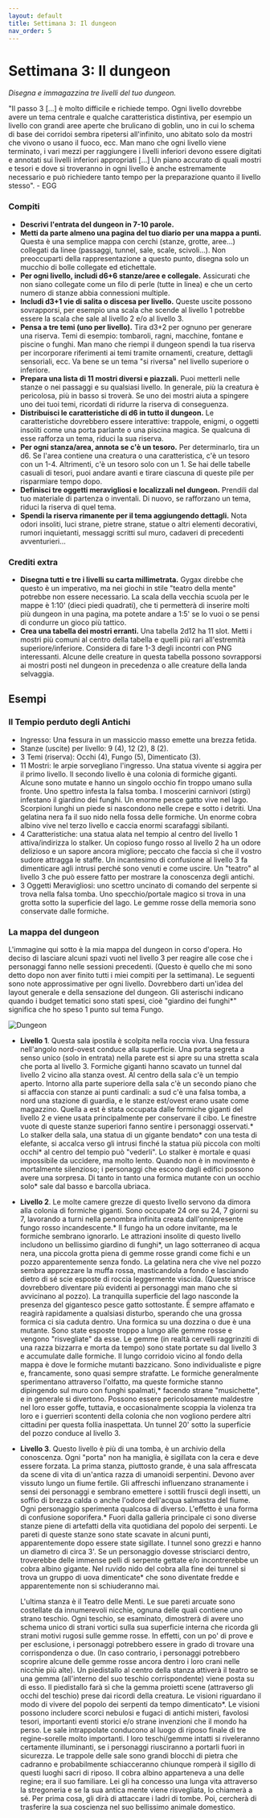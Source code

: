 ```yaml
---
layout: default
title: Settimana 3: Il dungeon
nav_order: 5
---
```


# Settimana 3: Il dungeon

*Disegna e immagazzina tre livelli del tuo dungeon.*

"Il passo 3 [...] è molto difficile e richiede tempo. Ogni livello dovrebbe avere un tema centrale e qualche caratteristica distintiva, per esempio un livello con grandi aree aperte che brulicano di goblin, uno in cui lo schema di base dei corridoi sembra ripetersi all'infinito, uno abitato solo da mostri che vivono o usano il fuoco, ecc. Man mano che ogni livello viene terminato, i vari mezzi per raggiungere i livelli inferiori devono essere digitati e annotati sui livelli inferiori appropriati [...] Un piano accurato di quali mostri e tesori e dove si troveranno in ogni livello è anche estremamente necessario e può richiedere tanto tempo per la preparazione quanto il livello stesso". - EGG

### Compiti
- **Descrivi l'entrata del dungeon in 7-10 parole.**
- **Metti da parte almeno una pagina del tuo diario per una mappa a punti.** Questa è una semplice mappa con cerchi (stanze, grotte, aree...) collegati da linee (passaggi, tunnel, sale, scale, scivoli...). Non preoccuparti della rappresentazione a questo punto, disegna solo un mucchio di bolle collegate ed etichettale.
- **Per ogni livello, includi d6+6 stanze/aree e collegale.** Assicurati che non siano collegate come un filo di perle (tutte in linea) e che un certo numero di stanze abbia connessioni multiple.
- **Includi d3+1 vie di salita o discesa per livello.** Queste uscite possono sovrapporsi, per esempio una scala che scende al livello 1 potrebbe essere la scala che sale al livello 2 e/o al livello 3.
- **Pensa  a tre temi (uno per livello).** Tira d3+2 per ognuno per generare una riserva. Temi di esempio: tombaroli, ragni, macchine, fontane e piscine o funghi. Man mano che riempi il dungeon spendi la tua riserva per incorporare riferimenti ai temi tramite ornamenti, creature, dettagli sensoriali, ecc. Va bene se un tema "si riversa" nel livello superiore o inferiore.
- **Prepara una lista di 11 mostri diversi e piazzali.** Puoi metterli nelle stanze o nei passaggi e su qualsiasi livello. In generale, più la creatura è pericolosa, più in basso si troverà. Se uno dei mostri aiuta a spingere uno dei tuoi temi, ricordati di ridurre la riserva di conseguenza.
- **Distribuisci le caratteristiche di d6 in tutto il dungeon.** Le caratteristiche dovrebbero essere interattive: trappole, enigmi, o oggetti insoliti come una porta parlante o una piscina magica. Se qualcuna di esse rafforza un tema, riduci la sua riserva.
- **Per ogni stanza/area, annota se c'è un tesoro.** Per determinarlo, tira un d6. Se l'area contiene una creatura o una caratteristica, c'è un tesoro con un 1-4. Altrimenti, c'è un tesoro solo con un 1. Se hai delle tabelle casuali di tesori, puoi andare avanti e tirare ciascuna di queste pile per risparmiare tempo dopo.
- **Definisci tre oggetti meravigliosi e localizzali nel dungeon.** Prendili dal tuo materiale di partenza o inventali. Di nuovo, se rafforzano un tema, riduci la riserva di quel tema.
- **Spendi la riserva rimanente per il tema aggiungendo dettagli.** Nota odori insoliti, luci strane, pietre strane, statue o altri elementi decorativi, rumori inquietanti, messaggi scritti sul muro, cadaveri di precedenti avventurieri...

### Crediti extra
- **Disegna tutti e tre i livelli su carta millimetrata.** Gygax direbbe che questo è un imperativo, ma nei giochi in stile "teatro della mente" potrebbe non essere necessario. La scala della vecchia scuola per le mappe è 1:10' (dieci piedi quadrati), che ti permetterà di inserire molti più dungeon in una pagina, ma potete andare a 1:5' se lo vuoi o se pensi di condurre un gioco più tattico.
- **Crea una tabella dei mostri erranti.** Una tabella 2d12 ha 11 slot. Metti i mostri più comuni al centro della tabella e quelli più rari all'estremità superiore/inferiore. Considera di fare 1-3 degli incontri con PNG interessanti. Alcune delle creature in questa tabella possono sovrapporsi ai mostri posti nel dungeon in precedenza o alle creature della landa selvaggia.

## Esempi

### Il Tempio perduto degli Antichi
- Ingresso: Una fessura in un massiccio masso emette una brezza fetida.
- Stanze (uscite) per livello: 9 (4), 12 (2), 8 (2).
- 3 Temi (riserva): Occhi (4), Fungo (5), Dimenticato (3).
- 11 Mostri: le arpie sorvegliano l'ingresso. Una statua vivente si aggira per il primo livello. Il secondo livello è una colonia di formiche giganti. Alcune sono mutate e hanno un singolo occhio fin troppo umano sulla fronte. Uno spettro infesta la falsa tomba. I moscerini carnivori (stirgi) infestano il giardino dei funghi. Un enorme pesce gatto vive nel lago. Scorpioni lunghi un piede si nascondono nelle crepe e sotto i detriti. Una gelatina nera fa il suo nido nella fossa delle formiche. Un enorme cobra albino vive nel terzo livello e caccia enormi scarafaggi sibilanti.
- 4 Caratteristiche: una statua alata nel tempio al centro del livello 1 attiva/indirizza lo stalker. Un copioso fungo rosso al livello 2 ha un odore delizioso e un sapore ancora migliore; peccato che faccia sì che il vostro sudore attragga le staffe. Un incantesimo di confusione al livello 3 fa dimenticare agli intrusi perché sono venuti e come uscire. Un "teatro" al livello 3 che può essere fatto per mostrare la conoscenza degli antichi.
- 3 Oggetti Meravigliosi: uno scettro uncinato di comando del serpente si trova nella falsa tomba. Uno specchio/portale magico si trova in una grotta sotto la superficie del lago. Le gemme rosse della memoria sono conservate dalle formiche.

### La mappa del dungeon
L'immagine qui sotto è la mia mappa del dungeon in corso d'opera. Ho deciso di lasciare alcuni spazi vuoti nel livello 3 per reagire alle cose che i personaggi fanno nelle sessioni precedenti. (Questo è quello che mi sono detto dopo non aver finito tutti i miei compiti per la settimana). Le seguenti sono note approssimative per ogni livello. Dovrebbero darti un'idea del layout generale e della sensazione del dungeon. Gli asterischi indicano quando i budget tematici sono stati spesi, cioè "giardino dei funghi*" significa che ho speso 1 punto sul tema Fungo.

![Dungeon](img/dungeon.png)

- **Livello 1**. Questa sala ipostila è scolpita nella roccia viva. Una fessura nell'angolo nord-ovest conduce alla superficie. Una porta segreta a senso unico (solo in entrata) nella parete est si apre su una stretta scala che porta al livello 3. Formiche giganti hanno scavato un tunnel dal livello 2 vicino alla stanza ovest. Al centro della sala c'è un tempio aperto. Intorno alla parte superiore della sala c'è un secondo piano che si affaccia con stanze ai punti cardinali: a sud c'è una falsa tomba, a nord una stazione di guardia, e le stanze est/ovest erano usate come magazzino. Quella a est è stata occupata dalle formiche giganti del livello 2 e viene usata principalmente per conservare il cibo. Le finestre vuote di queste stanze superiori fanno sentire i personaggi osservati.\* Lo stalker della sala, una statua di un gigante bendato\* con una testa di elefante, si accalca verso gli intrusi finché la statua più piccola con molti occhi\* al centro del tempio può "vederli". Lo stalker è mortale e quasi impossibile da uccidere, ma molto lento. Quando non è in movimento è mortalmente silenzioso; i personaggi che escono dagli edifici possono avere una sorpresa. Di tanto in tanto una formica mutante con un occhio solo\* sale dal basso e barcolla ubriaca.
- **Livello 2**. Le molte camere grezze di questo livello servono da dimora alla colonia di formiche giganti. Sono occupate 24 ore su 24, 7 giorni su 7, lavorando a turni nella penombra infinita creata dall'onnipresente fungo rosso incandescente.\* Il fungo ha un odore invitante, ma le formiche sembrano ignorarlo. Le attrazioni insolite di questo livello includono un bellissimo giardino di funghi\*, un lago sotterraneo di acqua nera, una piccola grotta piena di gemme rosse grandi come fichi e un pozzo apparentemente senza fondo. La gelatina nera che vive nel pozzo sembra apprezzare la muffa rossa, masticandola a fondo e lasciando dietro di sé scie esposte di roccia leggermente viscida. (Queste strisce dovrebbero diventare più evidenti ai personaggi man mano che si avvicinano al pozzo). La tranquilla superficie del lago nasconde la presenza del gigantesco pesce gatto sottostante. È sempre affamato e reagirà rapidamente a qualsiasi disturbo, sperando che una grossa formica ci sia caduta dentro. Una formica su una dozzina o due è una mutante. Sono state esposte troppo a lungo alle gemme rosse e vengono "risvegliate" da esse. Le gemme (in realtà cervelli raggrinziti di una razza bizzarra e morta da tempo) sono state portate su dal livello 3 e accumulate dalle formiche. Il lungo corridoio vicino al fondo della mappa è dove le formiche mutanti bazzicano. Sono individualiste e pigre e, francamente, sono quasi sempre strafatte. Le formiche generalmente sperimentano attraverso l'olfatto, ma queste formiche stanno dipingendo sul muro con funghi spalmati,\* facendo strane "musichette", e in generale si divertono. Possono essere pericolosamente maldestre nel loro esser goffe, tuttavia, e occasionalmente scoppia la violenza tra loro e i guerrieri scontenti della colonia che non vogliono perdere altri cittadini per questa follia inaspettata. Un tunnel 20' sotto la superficie del pozzo conduce al livello 3.
- **Livello 3**. Questo livello è più di una tomba, è un archivio della conoscenza. Ogni "porta" non ha maniglia, è sigillata con la cera e deve essere forzata. La prima stanza, piuttosto grande, è una sala affrescata da scene di vita di un'antica razza di umanoidi serpentini. Devono aver vissuto lungo un fiume fertile. Gli affreschi influenzano stranamente i sensi dei personaggi e sembrano emettere i sottili fruscii degli insetti, un soffio di brezza calda o anche l'odore dell'acqua salmastra del fiume. Ogni personaggio sperimenta qualcosa di diverso. L'effetto è una forma di confusione soporifera.\* Fuori dalla galleria principale ci sono diverse stanze piene di artefatti della vita quotidiana del popolo dei serpenti. Le pareti di queste stanze sono state scavate in alcuni punti, apparentemente dopo essere state sigillate. I tunnel sono grezzi e hanno un diametro di circa 3'. Se un personaggio dovesse strisciarci dentro, troverebbe delle immense pelli di serpente gettate e/o incontrerebbe un cobra albino gigante. Nel ruvido nido del cobra alla fine dei tunnel si trova un gruppo di uova dimenticate\* che sono diventate fredde e apparentemente non si schiuderanno mai.

    L'ultima stanza è il Teatro delle Menti. Le sue pareti arcuate sono costellate da innumerevoli nicchie, ognuna delle quali contiene uno strano teschio. Ogni teschio, se esaminato, dimostrerà di avere uno schema unico di strani vortici sulla sua superficie interna che ricorda gli strani motivi rugosi sulle gemme rosse. In effetti, con un po' di prove e per esclusione, i personaggi potrebbero essere in grado di trovare una corrispondenza o due. (In caso contrario, i personaggi potrebbero scoprire alcune delle gemme rosse ancora dentro i loro crani nelle nicchie più alte). Un piedistallo al centro della stanza attiverà il teatro se una gemma (all'interno del suo teschio corrispondente) viene posta su di esso. Il piedistallo farà sì che la gemma proietti scene (attraverso gli occhi del teschio) prese dai ricordi della creatura. Le visioni riguardano il modo di vivere del popolo dei serpenti da tempo dimenticato\*. Le visioni possono includere scorci nebulosi e fugaci di antichi misteri, favolosi tesori, importanti eventi storici e/o strane invenzioni che il mondo ha perso. Le sale intrappolate conducono al luogo di riposo finale di tre regine-sorelle molto importanti. I loro teschi/gemme intatti si riveleranno certamente illuminanti, se i personaggi riusciranno a portarli fuori in sicurezza. Le trappole delle sale sono grandi blocchi di pietra che cadranno e probabilmente schiacceranno chiunque romperà il sigillo di questi luoghi sacri di riposo. Il cobra albino apparteneva a una delle regine; era il suo familiare. Lei gli ha concesso una lunga vita attraverso la stregoneria e se la sua antica mente viene risvegliata, lo chiamerà a sé. Per prima cosa, gli dirà di attaccare i ladri di tombe. Poi, cercherà di trasferire la sua coscienza nel suo bellissimo animale domestico.